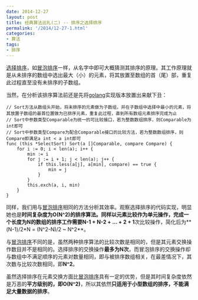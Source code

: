 ```yaml
---
date: 2014-12-27
layout: post
title: 经典算法巡礼(二) -- 排序之选择排序
permalink: '/2014/12-27-1.html'
categories:
- 算法
tags:
- 排序
---
```


[选择排序](http://en.wikipedia.org/wiki/Selection_sort)，如[冒泡排序](http://codingforever.cn/2014/12-27-0.html)一样，从名字中即可大概猜测其排序的原理。其工作原理就是从未排序的数组中选出最大（小）的元素，将其放置至数组的首（尾）部，重复此过程直至没有未排序的子数组。

当然，在分析该排序算法前还是先将[golang](https://golang.org/)实现版本放置出来献下丑：

	// Sort方法从数组头开始，将未排序的元素做为子数组，并在子数组中选择中最小的元素，将其放置子数组的最首位置做为已排序元素，重复此过程，直到所有数组元素排序完成为止
	// Sort中参数类型Comparable为统一的可比较接口，若为整数数组排序，则Comparable为int即可
	// Sort中参数类型Compare为配合Comparable接口的比较方法，若为整数数组排序，则Compare即满足a int < a int即可
	func (this *SelectSort) Sort(a []Comparable, compare Compare) {
		for i := 0; i < len(a); i++ {
			min := i
			for j := i + 1; j < len(a); j++ {
				if this.less(a[j], a[min], compare) == true {
					min = j
				}
			}
			this.exch(a, i, min)
		}
	}

同样，我们用与[冒泡排序](http://codingforever.cn/2014/12-27-0.html)相同的方法分析其效率。观察选择排序的代码实现，明显她也是**时间复杂度为O(N^2)**的排序算法。同样以元素比较作为单元操作，完成一个长度为N的数组的排序工作需要**N-1 + N-2 + ... + 2 + 1**次比较操作，简化后为**(N-1)/2*N = (N^2-N)/2 ~ N^2**。

与[冒泡排序](http://codingforever.cn/2014/12-27-0.html)不同的是，虽然两种排序算法的比较次数是相同的，但是其元素交换操作数目并不是相同的。选择排序的交换操作**最多为N次**，而冒泡排序的交换操作却与数组中不满足顺序的元素对数量相同，即与被排序数组相关，在最差情况下，其次数与比较次数相同，即**N^2**。

虽然选择排序在元素交换方面比[冒泡排序](http://codingforever.cn/2014/12-27-0.html)具有一定的优势，但是其时间复杂度依然是万恶的**平方级别的，即O(N^2)**，所以其依然**只适用于小型数组的排序，不能满足大量数据的排序**。